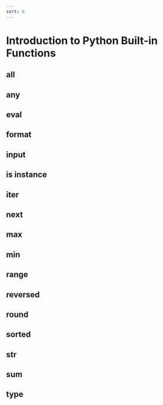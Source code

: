 ```yaml
---
sort: 6
---
```


# Introduction to Python Built-in Functions

## all
## any
## eval
## format
## input
## is instance
## iter
## next
## max
## min
## range
## reversed
## round
## sorted
## str
## sum
## type
